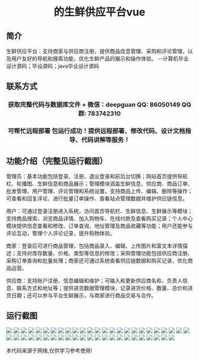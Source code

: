 <p><h1 align="center">的生鲜供应平台vue</h1></p>

## 简介
生鲜供应平台：支持商家与供应商注册，提供商品信息管理、采购和评论管理，以及用户友好的导航和搜索功能，优化生鲜产品的展示和操作体验。    --计算机毕业设计源码；毕设源码；java毕业设计源码


## 联系方式
<p><h3 align="center">获取完整代码与数据库文件 + 微信：deepguan QQ: 86050149 QQ群: 783742310</h3></p>
<p><h3 align="center">可帮忙远程部署 包运行成功！提供远程部署、修改代码、设计文档指导、代码讲解等服务！</h3></p>

## 功能介绍（完整见运行截图）
管理员：基本功能包括登录、注册、退出登录和前后台切换；网站首页提供导航栏、轮播图、生鲜信息和商品展示；管理模块涵盖生鲜信息、供应商、商品订单、批发管理、用户管理、评论管理和系统设置，支持商品上传、编辑、删除等操作；可查看和回复评论、进行批量订单操作、查看站点管理数据并维护供应链信息。

用户：可通过登录注册进入系统，访问首页导航栏、生鲜信息、生鲜展示等模块；支持商品搜索、浏览商品详情、加入购物车、在线付款及查看购买记录；个人中心模块提供信息查看和修改、订单查询、地址管理及商品收藏等功能；用户还能参与评论互动，管理个人评论记录，提升购物体验。

商家：登录后可进行商品管理，包括商品录入、编辑、上传图片和富文本详情描述；支持对库存数量、价格、类型等信息的修改；采购管理功能包括供应商注册、采购订单查询和批量处理；商家还可通过系统查看供应链数据和购买记录，优化商品运营。

供应商：支持账户注册、信息编辑和维护；可输入和更新供应商名称、负责人信息、联系方式和地址等；提供进货数据管理模块，记录进货价格、数量、总价和进货日期；还可以参与平台生鲜展示，与商家进行商品交易与合作。


## 运行截图
![](img/001.jpg)
![](img/002.jpg)
![](img/003.jpg)
![](img/004.jpg)
![](img/005.jpg)
![](img/006.jpg)
![](img/007.jpg)
![](img/008.jpg)
![](img/009.jpg)
![](img/010.jpg)
![](img/011.jpg)
![](img/012.jpg)
![](img/013.jpg)
![](img/014.jpg)
![](img/015.jpg)
![](img/016.jpg)
![](img/017.jpg)
![](img/018.jpg)
![](img/019.jpg)
![](img/020.jpg)
![](img/021.jpg)
![](img/022.jpg)
![](img/023.jpg)
![](img/024.jpg)
![](img/025.jpg)
![](img/026.jpg)
![](img/027.jpg)
![](img/028.jpg)
![](img/029.jpg)
![](img/030.jpg)
![](img/031.jpg)
![](img/032.jpg)
![](img/033.jpg)
![](img/034.jpg)
![](img/035.jpg)
![](img/036.jpg)
![](img/037.jpg)
![](img/038.jpg)
![](img/039.jpg)
![](img/040.jpg)
![](img/041.jpg)
![](img/042.jpg)
![](img/043.jpg)
![](img/044.jpg)
![](img/045.jpg)
![](img/046.jpg)
![](img/047.jpg)
![](img/048.jpg)

<p>本代码来源于网络,仅供学习参考使用!</p>
